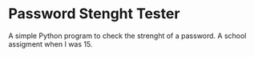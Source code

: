 # Password Stenght Tester
A simple Python program to check the strenght of a password. A school assigment when I was 15.
